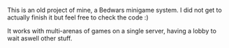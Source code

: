 This is an old project of mine, a Bedwars minigame system. I did not get to actually finish it but feel free to check the code :)

It works with multi-arenas of games on a single server, having a lobby to wait aswell other stuff.
